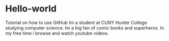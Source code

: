 # Hello-world
Tutorial on how to use GitHub
Im a student at CUNY Hunter College studying computer science. Im a big fan of comic books and superheros. In my free time i browse and watch youtube videos.
